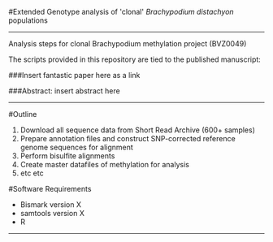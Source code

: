 #Extended Genotype analysis of 'clonal' _Brachypodium distachyon_ populations

---

Analysis steps for clonal Brachypodium methylation project (BVZ0049)

The scripts provided in this repository are tied to the published manuscript:

###Insert fantastic paper here as a link

###Abstract:
insert abstract here

---

#Outline

1. Download all sequence data from Short Read Archive (600+ samples)
2. Prepare annotation files and construct SNP-corrected reference genome sequences for alignment
3. Perform bisulfite alignments
4. Create master datafiles of methylation for analysis
5. etc etc

#Software Requirements

- Bismark version X
- samtools version X
- R





---

